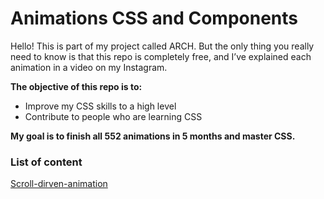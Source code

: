 # Animations CSS and Components 

Hello! This is part of my project called ARCH. But the only thing you really need to know is that this repo is completely free, and I’ve explained each animation in a video on my Instagram.

**The objective of this repo is to:**
- Improve my CSS skills to a high level
- Contribute to people who are learning CSS


**My goal is to finish all 552 animations in 5 months and master CSS.**

### **List of content**
[Scroll-dirven-animation](./Scroll-driven-animation/)





